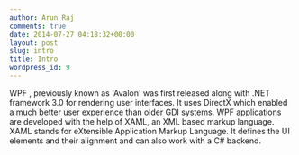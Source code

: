 ```yaml
---
author: Arun Raj
comments: true
date: 2014-07-27 04:18:32+00:00
layout: post
slug: intro
title: Intro
wordpress_id: 9
---
```


WPF , previously known as 'Avalon' was first released along with .NET framework 3.0 for rendering user interfaces. It uses DirectX which enabled a much better user experience than older GDI systems. WPF applications are developed with the help of XAML, an XML based markup language. XAML stands for eXtensible Application Markup Language. It defines the UI elements and their alignment and can also work with a C# backend.
